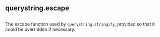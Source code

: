 ## querystring.escape

## 

The escape function used by `querystring.stringify`,
provided so that it could be overridden if necessary.